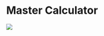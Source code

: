 <h1>Master Calculator</h1>
<image src="![about_us_page-portrait](https://github.com/Bhavesh5650/Master-Calculator/assets/154861433/f017a92c-ab71-4935-b0f7-d3ff149f82c3)
"
